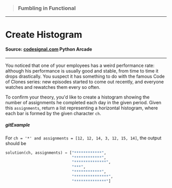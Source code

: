 > ### Fumbling in Functional

---

# Create Histogram

#### Source: [codesignal.com](https://codesignal.com/) Python Arcade

---

You noticed that one of your employees has a weird performance rate: although his performance is usually good and stable, from time to time it drops drastically. You suspect it has something to do with the famous Code of Clones series: new episodes started to come out recently, and everyone watches and rewatches them every so often.

To confirm your theory, you'd like to create a histogram showing the number of assignments he completed each day in the given period. Given this `assignments`, return a list representing a horizontal histogram, where each bar is formed by the given character `ch`.

##### gitExample

For `ch = '*' and assignments = [12, 12, 14, 3, 12, 15, 14]`,
the output should be

```python
solution(ch, assignments) = ["************",
                             "************",
                             "**************",
                             "***",
                             "************",
                             "***************",
                             "**************"]
```
